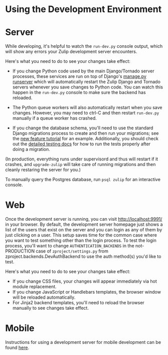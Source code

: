 Using the Development Environment
=================================

# Server

While developing, it's helpful to watch the `run-dev.py` console
output, which will show any errors your Zulip development server
encounters.

Here's what you need to do to see your changes take effect:

* If you change Python code used by the main Django/Tornado server
processes, these services are run on top of Django's [manage.py
runserver][django-runserver] which will automatically restart the
Zulip Django and Tornado servers whenever you save changes to Python
code.  You can watch this happen in the `run-dev.py` console to make
sure the backend has reloaded.

* The Python queue workers will also automatically restart when you
save changes.  However, you may need to ctrl-C and then restart
`run-dev.py` manually if a queue worker has crashed.

* If you change the database schema, you'll need to use the standard
Django migrations process to create and then run your migrations; see
the [new feature tutorial][new-feature-tutorial] for an example.
Additionally, you should check out the [detailed testing
docs][testing-docs] for how to run the tests properly after doing a
migration.

(In production, everything runs under supervisord and thus will
restart if it crashes, and `upgrade-zulip` will take care of running
migrations and then cleanly restaring the server for you.)

To manually query the Postgres database, run `psql zulip` for an
interactive console.

# Web

Once the development server is running, you can visit
<http://localhost:9991/> in your browser.  By default, the development
server homepage just shows a list of the users that exist on the
server and you can login as any of them by just clicking on a user.
This setup saves time for the common case where you want to test
something other than the login process. To test the login process,
you'll want to change `AUTHENTICATION_BACKENDS` in the not-PRODUCTION
case of `zproject/settings.py` from zproject.backends.DevAuthBackend
to use the auth method(s) you'd like to test.

Here's what you need to do to see your changes take effect:

* If you change CSS files, your changes will appear immediately via hot module
replacement.
* If you change JavaScript or Handlebars templates, the browser
window will be reloaded automatically.
* For Jinja2 backend templates, you'll need to reload the browser manually
to see changes take effect.

# Mobile

Instructions for using a development server for mobile development can
be found [here][mobile-dev-server].

[django-runserver]: https://docs.djangoproject.com/en/1.8/ref/django-admin/#runserver-port-or-address-port
[new-feature-tutorial]: ../tutorials/new-feature-tutorial.md
[testing-docs]: ../testing/testing.md
[mobile-dev-server]: https://github.com/zulip/zulip-mobile/blob/master/docs/howto/dev-server.md#using-a-dev-version-of-the-server
